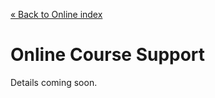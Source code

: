 [&laquo; Back to Online index](index.md)

Online Course Support
=====================

Details coming soon.